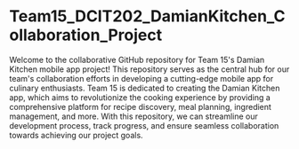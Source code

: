 # Team15_DCIT202_DamianKitchen_Collaboration_Project
Welcome to the collaborative GitHub repository for Team 15's Damian Kitchen mobile app project! This repository serves as the central hub for our team's collaboration efforts in developing a cutting-edge mobile app for culinary enthusiasts.
Team 15 is dedicated to creating the Damian Kitchen app, which aims to revolutionize the cooking experience by providing a comprehensive platform for recipe discovery, meal planning, ingredient management, and more. With this repository, we can streamline our development process, track progress, and ensure seamless collaboration towards achieving our project goals.


